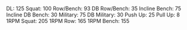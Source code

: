 DL: 125
 Squat: 100
 Row/Bench: 93
 DB Row/Bench: 35
 Incline Bench: 75
 Incline DB Bench: 30
 Military: 75
 DB Military: 30
 Push Up: 25
 Pull Up: 8
 1RPM Squat: 205
 1RPM Row: 165
 1RPM Bench: 155
